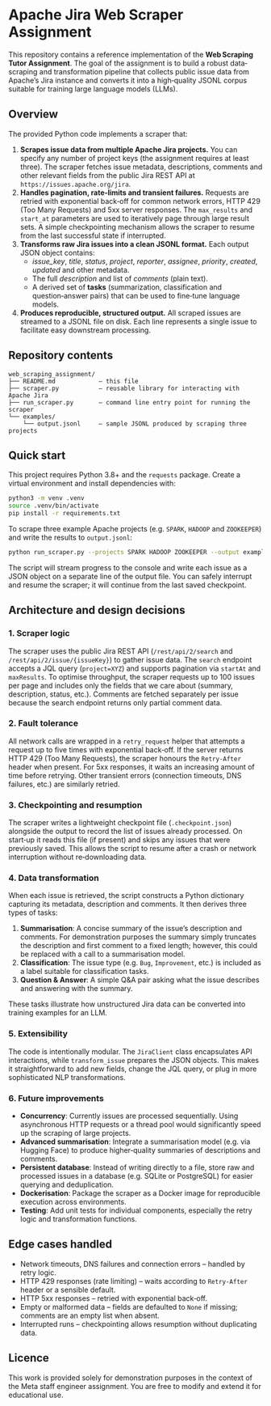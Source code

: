 # Apache Jira Web Scraper Assignment

This repository contains a reference implementation of the **Web Scraping Tutor Assignment**.  The goal of the assignment is to build a robust data‐scraping and transformation pipeline that collects public issue data from Apache’s Jira instance and converts it into a high‑quality JSONL corpus suitable for training large language models (LLMs).

## Overview

The provided Python code implements a scraper that:

1. **Scrapes issue data from multiple Apache Jira projects.**  You can specify any number of project keys (the assignment requires at least three).  The scraper fetches issue metadata, descriptions, comments and other relevant fields from the public Jira REST API at `https://issues.apache.org/jira`.
2. **Handles pagination, rate‑limits and transient failures.**  Requests are retried with exponential back‑off for common network errors, HTTP 429 (Too Many Requests) and 5xx server responses.  The `max_results` and `start_at` parameters are used to iteratively page through large result sets.  A simple checkpointing mechanism allows the scraper to resume from the last successful state if interrupted.
3. **Transforms raw Jira issues into a clean JSONL format.**  Each output JSON object contains:
   - *issue_key*, *title*, *status*, *project*, *reporter*, *assignee*, *priority*, *created*, *updated* and other metadata.
   - The full *description* and list of *comments* (plain text).
   - A derived set of **tasks** (summarization, classification and question‑answer pairs) that can be used to fine‑tune language models.
4. **Produces reproducible, structured output.**  All scraped issues are streamed to a JSONL file on disk.  Each line represents a single issue to facilitate easy downstream processing.

## Repository contents

```
web_scraping_assignment/
├── README.md            – this file
├── scraper.py           – reusable library for interacting with Apache Jira
├── run_scraper.py       – command line entry point for running the scraper
└── examples/
    └── output.jsonl     – sample JSONL produced by scraping three projects
```

## Quick start

This project requires Python 3.8+ and the `requests` package.  Create a virtual environment and install dependencies with:

```bash
python3 -m venv .venv
source .venv/bin/activate
pip install -r requirements.txt
```

To scrape three example Apache projects (e.g. `SPARK`, `HADOOP` and `ZOOKEEPER`) and write the results to `output.jsonl`:

```bash
python run_scraper.py --projects SPARK HADOOP ZOOKEEPER --output examples/output.jsonl
```

The script will stream progress to the console and write each issue as a JSON object on a separate line of the output file.  You can safely interrupt and resume the scraper; it will continue from the last saved checkpoint.

## Architecture and design decisions

### 1. Scraper logic

The scraper uses the public Jira REST API (`/rest/api/2/search` and `/rest/api/2/issue/{issueKey}`) to gather issue data.  The `search` endpoint accepts a JQL query (`project=XYZ`) and supports pagination via `startAt` and `maxResults`.  To optimise throughput, the scraper requests up to 100 issues per page and includes only the fields that we care about (summary, description, status, etc.).  Comments are fetched separately per issue because the search endpoint returns only partial comment data.

### 2. Fault tolerance

All network calls are wrapped in a `retry_request` helper that attempts a request up to five times with exponential back‑off.  If the server returns HTTP 429 (Too Many Requests), the scraper honours the `Retry‑After` header when present.  For 5xx responses, it waits an increasing amount of time before retrying.  Other transient errors (connection timeouts, DNS failures, etc.) are similarly retried.

### 3. Checkpointing and resumption

The scraper writes a lightweight checkpoint file (`.checkpoint.json`) alongside the output to record the list of issues already processed.  On start‑up it reads this file (if present) and skips any issues that were previously saved.  This allows the script to resume after a crash or network interruption without re‑downloading data.

### 4. Data transformation

When each issue is retrieved, the script constructs a Python dictionary capturing its metadata, description and comments.  It then derives three types of tasks:

1. **Summarisation**: A concise summary of the issue’s description and comments.  For demonstration purposes the summary simply truncates the description and first comment to a fixed length; however, this could be replaced with a call to a summarisation model.
2. **Classification**: The issue type (e.g. `Bug`, `Improvement`, etc.) is included as a label suitable for classification tasks.
3. **Question & Answer**: A simple Q&A pair asking what the issue describes and answering with the summary.

These tasks illustrate how unstructured Jira data can be converted into training examples for an LLM.

### 5. Extensibility

The code is intentionally modular.  The `JiraClient` class encapsulates API interactions, while `transform_issue` prepares the JSON objects.  This makes it straightforward to add new fields, change the JQL query, or plug in more sophisticated NLP transformations.

### 6. Future improvements

- **Concurrency**: Currently issues are processed sequentially.  Using asynchronous HTTP requests or a thread pool would significantly speed up the scraping of large projects.
- **Advanced summarisation**: Integrate a summarisation model (e.g. via Hugging Face) to produce higher‑quality summaries of descriptions and comments.
- **Persistent database**: Instead of writing directly to a file, store raw and processed issues in a database (e.g. SQLite or PostgreSQL) for easier querying and deduplication.
- **Dockerisation**: Package the scraper as a Docker image for reproducible execution across environments.
- **Testing**: Add unit tests for individual components, especially the retry logic and transformation functions.

## Edge cases handled

- Network timeouts, DNS failures and connection errors – handled by retry logic.
- HTTP 429 responses (rate limiting) – waits according to `Retry‑After` header or a sensible default.
- HTTP 5xx responses – retried with exponential back‑off.
- Empty or malformed data – fields are defaulted to `None` if missing; comments are an empty list when absent.
- Interrupted runs – checkpointing allows resumption without duplicating data.

## Licence

This work is provided solely for demonstration purposes in the context of the Meta staff engineer assignment.  You are free to modify and extend it for educational use.